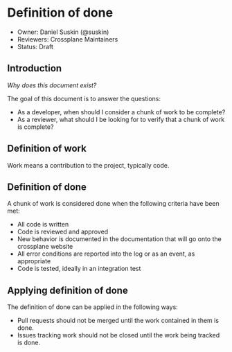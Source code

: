 # Definition of done

* Owner: Daniel Suskin (@suskin)
* Reviewers: Crossplane Maintainers
* Status: Draft

## Introduction

*Why does this document exist?*

The goal of this document is to answer the questions:

* As a developer, when should I consider a chunk of work to be complete?
* As a reviewer, what should I be looking for to verify that a chunk of work is
  complete?

## Definition of work

Work means a contribution to the project, typically code.

## Definition of done

A chunk of work is considered done when the following criteria have been met:

* All code is written
* Code is reviewed and approved
* New behavior is documented in the documentation that will go onto the
  crossplane website
* All error conditions are reported into the log or as an event, as
  appropriate
* Code is tested, ideally in an integration test

## Applying definition of done

The definition of done can be applied in the following ways:

* Pull requests should not be merged until the work contained in them is
  done.
* Issues tracking work should not be closed until the work being tracked
  is done.
